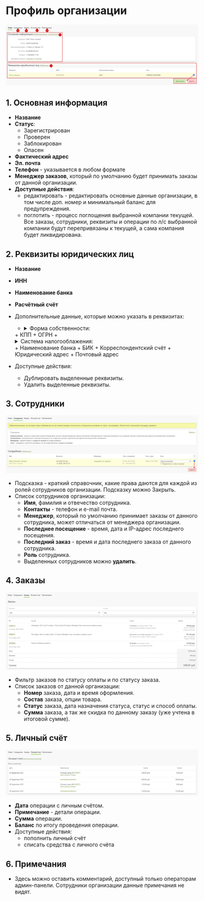 # Профиль организации

![](../_media/customer/customer05.png ':size=70%')
## 1. Основная информация
* **Название**
* **Статус**:
    + Зарегистрирован
    + Проверен
    + Заблокирован
    + Опасен
* **Фактический адрес**
* **Эл. почта**
* **Телефон** - указывается в любом формате
* **Менеджер заказов**, который по умолчанию будет принимать заказы от данной организации.
* **Доступные действия**:
    + редактировать - редактировать основные данные организации, в том числе доп. номер и минимальный баланс для предупреждения.
    + поглотить - процесс поглощения выбранной компании текущей. Все заказы, сотрудники, реквизиты и операции по л/с выбранной компании будут перепривязаны к текущей, а сама компания будет ликвидирована.

## 2. Реквизиты юридических лиц
* **Название**
* **ИНН**
* **Наименование банка**
* **Расчётный счёт**
* Дополнительные данные, которые можно указать в реквизитах:
    + <details><summary>Форма собственности:</summary>

        - ПАО
        - ООО
        - НАО
        - ИП
        - АО
        - НКО
        - ОП
        - Другая

    </details>
    + КПП
    + ОГРН
    + <details><summary>Система налогооблажения:</summary>

        - Общая СН
        - Упрощённая СН (доходы)
        - Упрощённая СН (доходы минус расходы)
        - Единый налог на вмененный доход
        - Единый сельскохозяйственный налог
        - Патентная СН

    </details>
    + Наименование банка
    + БИК
    + Корреспондентский счёт
    + Юридический адрес
    + Почтовый адрес
* Доступные действия:
    + Дублировать выделенные реквизиты.
    + Удалить выделенные реквизиты.

## 3. Сотрудники
![](../_media/customer/customer06.png ':size=70%')
* Подсказка - краткий справочник, какие права даются для каждой из ролей сотрудников организации. Подсказку можно Закрыть.
* Список сотрудников организации:
    + **Имя**, фамилия и отвечество сотрудника.
    + **Контакты** - телефон и e-mail почта.
    + **Менеджер**, который по умолчанию принимает заказы от данного сотрудника, может отличаться от менеджера организации.
    + **Последнее посещение** - время, дата и IP-адрес последнего посещения.
    + **Последний заказ** - время и дата последнего заказа от данного сотрудника.
    + **Роль** сотрудника.
    + Выделенных сотрудников можно **удалить**.

## 4. Заказы
![](../_media/customer/customer07.png ':size=70%')
* Фильтр заказов по статусу оплаты и по статусу заказа.
* Список заказов от данной организации:
    + **Номер** заказа, дата и время оформления.
    + **Состав** заказа, опции товара.
    + **Статус** заказа, дата назначения статуса, статус и способ оплаты.
    + **Сумма** заказа, а так же скидка по данному заказу (уже учтена в итоговой сумме).

## 5. Личный счёт
![](../_media/customer/customer08.png ':size=70%')
* **Дата** операции с личным счётом.
* **Примечание** - детали операции.
* **Сумма** операции.
* **Баланс** по итогу проведения операции.
* Доступные действия:
    + пополнить личный счёт
    + списать средства с личного счёта

## 6. Примечания
* Здесь можно оставить комментарий, доступный только операторам админ-панели. Сотрудники организации данные примечания не видят.